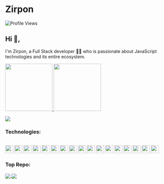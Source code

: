 # Zirpon

![Profile Views](https://komarev.com/ghpvc/?username=Zirpon&color=green)

## Hi 👋, 
I'm Zirpon, a Full Stack developer 👨‍💻 who is passionate about JavaScript technologies and its entire ecosystem. 

<p align="justify">
  <a href="https://github.com/Zirpon/github-readme-stats">
    <img
      height="150"
      src="https://github-readme-stats.vercel.app/api?username=Zirpon&count_private=true&show_icons=true&custom_title=Github%20Status&show=issues&theme=radical"
    />
  </a>
   <a href="https://github.com/Zirpon/github-readme-stats">
    <img
      height="150"
      src="https://github-readme-stats.vercel.app/api/top-langs/?username=Zirpon&layout=compact&theme=radical" />
  </a>  
</p>

<a href="https://github.com/Zirpon">
  <img align="center" src="https://github-readme-stats.vercel.app/api/top-langs/?username=Zirpon&theme=dark&exclude_repo=projects-and-projects,open-source-contribution" />
</a>


### Technologies:
<div style="display: inline_block"><br>
  <code><img height="25" src="https://cdn.jsdelivr.net/gh/devicons/devicon/icons/amazonwebservices/amazonwebservices-original.svg"></code>
  <code><img height="25" src="https://cdn.jsdelivr.net/gh/devicons/devicon/icons/javascript/javascript-original.svg"></code>
  <code><img height="25" src="https://cdn.jsdelivr.net/gh/devicons/devicon/icons/typescript/typescript-original.svg"></code> 
  <code><img height="25" src="https://cdn.jsdelivr.net/gh/devicons/devicon/icons/nodejs/nodejs-original.svg"></code>
  <code><img height="25" src="https://cdn.jsdelivr.net/gh/devicons/devicon/icons/graphql/graphql-plain-wordmark.svg"></code>
  <code><img height="25" src="https://cdn.jsdelivr.net/gh/devicons/devicon/icons/sequelize/sequelize-original.svg"></code>
  <code><img height="25" src="https://cdn.jsdelivr.net/gh/devicons/devicon/icons/nestjs/nestjs-plain.svg"></code>
  <code><img height="25" src="https://cdn.jsdelivr.net/gh/devicons/devicon/icons/postgresql/postgresql-original.svg"></code>
  <code><img height="25" src="https://cdn.jsdelivr.net/gh/devicons/devicon/icons/docker/docker-original.svg"></code>
  <code><img height="25" src="https://cdn.jsdelivr.net/gh/devicons/devicon/icons/html5/html5-original.svg"></code>
  <code><img height="25" src="https://cdn.jsdelivr.net/gh/devicons/devicon/icons/css3/css3-original.svg"></code>
  <code><img height="25" src="https://cdn.jsdelivr.net/gh/devicons/devicon/icons/react/react-original.svg"></code>
  <code><img height="25" src="https://cdn.jsdelivr.net/gh/devicons/devicon/icons/redux/redux-original.svg"></code>
  <code><img height="25" src="https://cdn.jsdelivr.net/gh/devicons/devicon/icons/tailwindcss/tailwindcss-plain.svg"></code>
  <code><img height="25" src="https://cdn.jsdelivr.net/gh/devicons/devicon/icons/sass/sass-original.svg"></code>
  <code><img height="25" src="https://cdn.jsdelivr.net/gh/devicons/devicon/icons/materialui/materialui-original.svg"></code>
  <code><img height="25" src="https://cdn.jsdelivr.net/gh/devicons/devicon/icons/linux/linux-original.svg"></code>
</div>

### Top Repo:

<a href="https://github.com/Zirpon/majSoulRecordPrint">
 <img align="center" src="https://github-readme-stats.vercel.app/api/pin/?username=Zirpon&repo=majSoulRecordPrint&theme=dark" />
</a>

<a href="https://github.com/Zirpon/terminal-wechat">
 <img align="center" src="https://github-readme-stats.vercel.app/api/pin/?username=Zirpon&repo=terminal-wechat&theme=dark" />
</a>